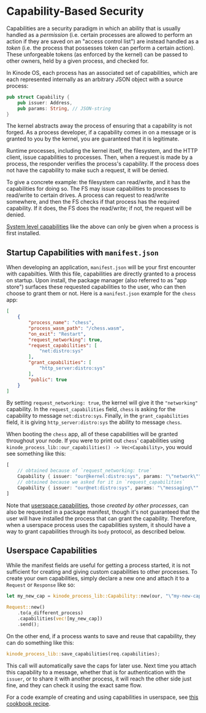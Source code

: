 # Capability-Based Security
Capabilities are a security paradigm in which an ability that is usually handled as a *permission* (i.e. certain processes are allowed to perform an action if they are saved on an "access control list") are instead handled as a *token* (i.e. the process that possesses token can perform a certain action).
These unforgeable tokens (as enforced by the kernel) can be passed to other owners, held by a given process, and checked for.

In Kinode OS, each process has an associated set of capabilities, which are each represented internally as an arbitrary JSON object with a source process:

```rust
pub struct Capability {
    pub issuer: Address,
    pub params: String, // JSON-string
}
```
The kernel abstracts away the process of ensuring that a capability is not forged.
As a process developer, if a capability comes in on a message or is granted to you by the kernel, you are guaranteed that it is legitimate.

Runtime processes, including the kernel itself, the filesystem, and the HTTP client, issue capabilities to processes.
Then, when a request is made by a process, the responder verifies the process's capability.
If the process does not have the capability to make such a request, it will be denied.

To give a concrete example: the filesystem can read/write, and it has the capabilities for doing so.
The FS may issue capabilities to processes to read/write to certain drives.
A process can request to read/write somewhere, and then the FS checks if that process has the required capability.
If it does, the FS does the read/write; if not, the request will be denied.

[System level capabilities](#startup-capabilities-with-manifestjson) like the above can only be given when a process is first installed.


## Startup Capabilities with `manifest.json`

When developing an application, `manifest.json` will be your first encounter with capabilties. With this file, capabilities are directly granted to a process on startup.
Upon install, the package manager (also referred to as "app store") surfaces these requested capabilities to the user, who can then choose to grant them or not.
Here is a `manifest.json` example for the `chess` app:
```json
[
    {
        "process_name": "chess",
        "process_wasm_path": "/chess.wasm",
        "on_exit": "Restart",
        "request_networking": true,
        "request_capabilities": [
            "net:distro:sys"
        ],
        "grant_capabilities": [
            "http_server:distro:sys"
        ],
        "public": true
    }
]
```
By setting `request_networking: true`, the kernel will give it the `"networking"` capability. In the `request_capabilities` field, `chess` is asking for the capability to message `net:distro:sys`.
Finally, in the `grant_capabilities` field, it is giving `http_server:distro:sys` the ability to message `chess`.

When booting the `chess` app, all of these capabilities will be granted throughout your node.
If you were to print out `chess`' capabilities using `kinode_process_lib::our_capabilities() -> Vec<Capability>`, you would see something like this:

```rust
[
    // obtained because of `request_networking: true`
    Capability { issuer: "our@kernel:distro:sys", params: "\"network\"" },
    // obtained because we asked for it in `request_capabilities`
    Capability { issuer: "our@net:distro:sys", params: "\"messaging\"" }
]
```
Note that [userspace capabilities](#userspace-capabilities), those *created by other processes*, can also be requested in a package manifest, though it's not guaranteed that the user will have installed the process that can grant the capability.
Therefore, when a userspace process uses the capabilities system, it should have a way to grant capabilities through its `body` protocol, as described below.

## Userspace Capabilities

While the manifest fields are useful for getting a process started, it is not sufficient for creating and giving custom capabilities to other processes.
To create your own capabilities, simply declare a new one and attach it to a `Request` or `Response` like so:

```rust
let my_new_cap = kinode_process_lib::Capability::new(our, "\"my-new-capability\"");

Request::new()
    .to(a_different_process)
    .capabilities(vec![my_new_cap])
    .send();
```

On the other end, if a process wants to save and reuse that capability, they can do something like this:

```rust
kinode_process_lib::save_capabilities(req.capabilities);
```
This call will automatically save the caps for later use.
Next time you attach this capability to a message, whether that is for authentication with the `issuer`, or to share it with another process, it will reach the other side just fine, and they can check it using the exact same flow.

For a code example of creating and using capabilities in userspace, see [this cookbook recipe](../../cookbook/creating_and_using_capabilities.md).
